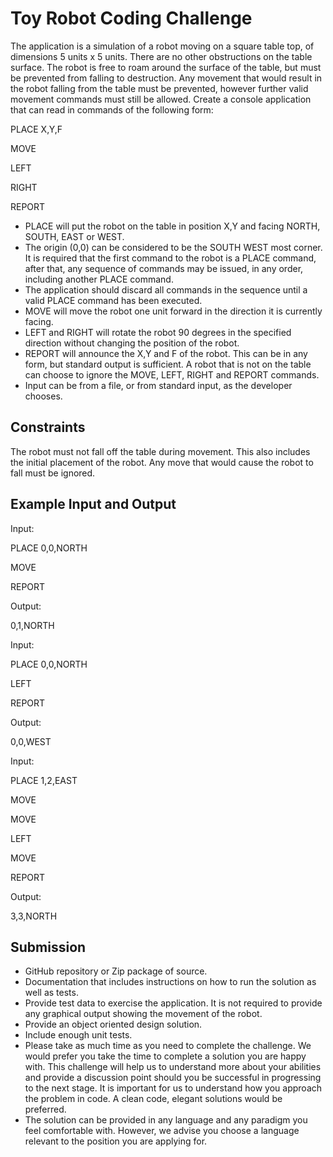 Toy Robot Coding Challenge
==========================

The application is a simulation of a robot moving on a square table top, of dimensions 5 units x 5 units. There are no other obstructions on the table surface. The robot is free to roam around the surface of the table, but must be prevented from falling to destruction. Any movement that would result in the robot falling from the table must be prevented, however further valid movement commands must still be allowed.
Create a console application that can read in commands of the following form:

PLACE X,Y,F

MOVE

LEFT

RIGHT

REPORT

* PLACE will put the robot on the table in position X,Y and facing NORTH, SOUTH, EAST or WEST.
* The origin (0,0) can be considered to be the SOUTH WEST most corner. It is required that the first command to the robot is a PLACE command, after that, any sequence of commands may be issued, in any order, including another PLACE command.
* The application should discard all commands in the sequence until a valid PLACE command has been executed.
* MOVE will move the robot one unit forward in the direction it is currently facing.
* LEFT and RIGHT will rotate the robot 90 degrees in the specified direction without changing the position of the robot.
* REPORT will announce the X,Y and F of the robot. This can be in any form, but standard output is sufficient. A robot that is not on the table can choose to ignore the MOVE, LEFT, RIGHT and REPORT commands.
* Input can be from a file, or from standard input, as the developer chooses.

Constraints
-----------
The robot must not fall off the table during movement. This also includes the initial placement of the robot. Any move that would cause the robot to fall must be ignored.

Example Input and Output
------------------------

Input:

PLACE 0,0,NORTH

MOVE

REPORT

Output:

0,1,NORTH

Input:

PLACE 0,0,NORTH

LEFT

REPORT

Output:

0,0,WEST

Input:

PLACE 1,2,EAST

MOVE

MOVE

LEFT

MOVE

REPORT

Output:

3,3,NORTH

Submission
----------
* GitHub repository or Zip package of source.
* Documentation that includes instructions on how to run the solution as well as tests.
* Provide test data to exercise the application. It is not required to provide any graphical output showing the movement of the robot.
* Provide an object oriented design solution.
* Include enough unit tests.
* Please take as much time as you need to complete the challenge. We would prefer you take the time to complete a solution you are happy with. This challenge will help us to understand more about your abilities and provide a discussion point should you be successful in progressing to the next stage. It is important for us to understand how you approach the problem in code. A clean code, elegant solutions would be preferred.
* The solution can be provided in any language and any paradigm you feel comfortable with. However, we advise you choose a language relevant to the position you are applying for.
